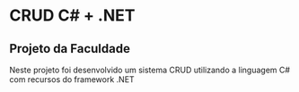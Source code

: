 # CRUD C# + .NET

## Projeto da Faculdade

Neste projeto foi desenvolvido um sistema CRUD utilizando a linguagem C# com recursos do framework .NET
